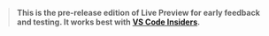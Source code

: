 > **This is the pre-release edition of Live Preview for early feedback and testing. It works best with [VS Code Insiders](https://code.visualstudio.com/insiders).**
